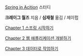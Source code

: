 [Spring in Acition](https://jpub.tistory.com/1040) 스터디

**크레이그 월즈** 지음 / **심재철** 옮김 / 제이펍

[Chapter 1 스프링 시작하기](https://github.com/heesung6701/practice-spring-in-action/wiki/Ch1-스프링-시작하기)

[Chapter 2 웹 애플리케이션 개발하기](https://github.com/heesung6701/practice-spring-in-action/wiki/Ch2-웹-애플리케이션-개발하기)

[Chapter 3 데이터로 작업하기](https://github.com/heesung6701/practice-spring-in-action/wiki/Ch3-%EB%8D%B0%EC%9D%B4%ED%84%B0%EB%A1%9C-%EC%9E%91%EC%97%85%ED%95%98%EA%B8%B0)
